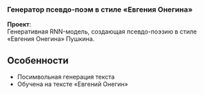 ### Генератор псевдо-поэм в стиле «Евгения Онегина»

**Проект**:  
Генеративная RNN-модель, создающая псевдо-поэзию в стиле «Евгения Онегина» Пушкина.  

## Особенности  
- Посимвольная генерация текста  
- Обучена на тексте «Евгений Онегин» 
